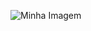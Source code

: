 ![Minha Imagem]([images/minha_imagem.png](https://github.com/francinedds/profile-card/blob/main/images/mockup-profile-card.png))

